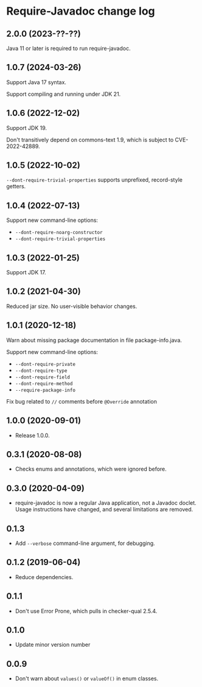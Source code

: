 # Require-Javadoc change log

## 2.0.0 (2023-??-??)

Java 11 or later is required to run require-javadoc.

## 1.0.7 (2024-03-26)

Support Java 17 syntax.

Support compiling and running under JDK 21.

## 1.0.6 (2022-12-02)

Support JDK 19.

Don't transitively depend on commons-text 1.9, which is subject to CVE-2022-42889.

## 1.0.5 (2022-10-02)

`--dont-require-trivial-properties` supports unprefixed, record-style getters.

## 1.0.4 (2022-07-13)

Support new command-line options:
 * `--dont-require-noarg-constructor`
 * `--dont-require-trivial-properties`

## 1.0.3 (2022-01-25)

Support JDK 17.

## 1.0.2 (2021-04-30)

Reduced jar size.  No user-visible behavior changes.

## 1.0.1 (2020-12-18)

Warn about missing package documentation in file package-info.java.

Support new command-line options:
 * `--dont-require-private`
 * `--dont-require-type`
 * `--dont-require-field`
 * `--dont-require-method`
 * `--require-package-info`

Fix bug related to `//` comments before `@Override` annotation

## 1.0.0 (2020-09-01)

- Release 1.0.0.

## 0.3.1 (2020-08-08)

- Checks enums and annotations, which were ignored before.

## 0.3.0 (2020-04-09)

- require-javadoc is now a regular Java application, not a Javadoc doclet.
  Usage instructions have changed, and several limitations are removed.

## 0.1.3

- Add `--verbose` command-line argument, for debugging.

## 0.1.2 (2019-06-04)

- Reduce dependencies.

## 0.1.1

- Don't use Error Prone, which pulls in checker-qual 2.5.4.

## 0.1.0

- Update minor version number

## 0.0.9

- Don't warn about `values()` or `valueOf()` in enum classes.
